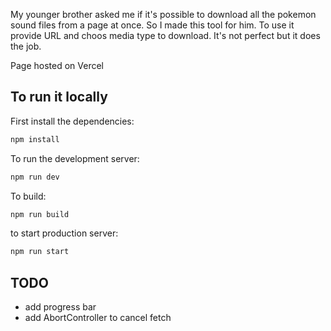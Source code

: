 My younger brother asked me if it's possible to download all the pokemon sound files from a page at once. So I made this tool for him. To use it provide URL and choos media type to download. It's not perfect but it does the job.

Page hosted on Vercel

## To run it locally

First install the dependencies:

```bash
npm install
```

To run the development server:

```bash
npm run dev
```

To build:

```bash
npm run build
```

to start production server:

```bash
npm run start
```

## TODO

- add progress bar
- add AbortController to cancel fetch
